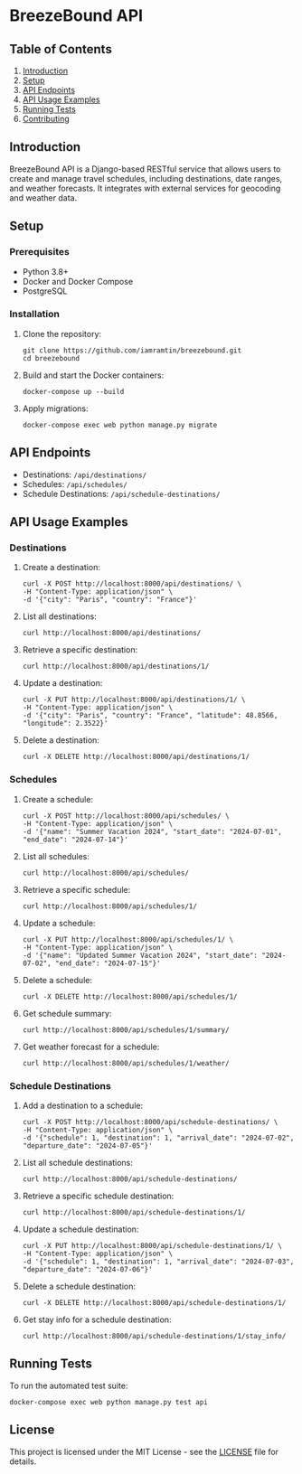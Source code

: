 # BreezeBound API

## Table of Contents
1. [Introduction](#introduction)
2. [Setup](#setup)
3. [API Endpoints](#api-endpoints)
4. [API Usage Examples](#api-usage-examples)
5. [Running Tests](#running-tests)
6. [Contributing](#contributing)

## Introduction

BreezeBound API is a Django-based RESTful service that allows users to create and manage travel schedules, including destinations, date ranges, and weather forecasts. It integrates with external services for geocoding and weather data.

## Setup

### Prerequisites
- Python 3.8+
- Docker and Docker Compose
- PostgreSQL

### Installation

1. Clone the repository:
   ```
   git clone https://github.com/iamramtin/breezebound.git
   cd breezebound
   ```

2. Build and start the Docker containers:
   ```
   docker-compose up --build
   ```

3. Apply migrations:
   ```
   docker-compose exec web python manage.py migrate
   ```

## API Endpoints

- Destinations: `/api/destinations/`
- Schedules: `/api/schedules/`
- Schedule Destinations: `/api/schedule-destinations/`

## API Usage Examples

### Destinations

1. Create a destination:
   ```
   curl -X POST http://localhost:8000/api/destinations/ \
   -H "Content-Type: application/json" \
   -d '{"city": "Paris", "country": "France"}'
   ```

2. List all destinations:
   ```
   curl http://localhost:8000/api/destinations/
   ```

3. Retrieve a specific destination:
   ```
   curl http://localhost:8000/api/destinations/1/
   ```

4. Update a destination:
   ```
   curl -X PUT http://localhost:8000/api/destinations/1/ \
   -H "Content-Type: application/json" \
   -d '{"city": "Paris", "country": "France", "latitude": 48.8566, "longitude": 2.3522}'
   ```

5. Delete a destination:
   ```
   curl -X DELETE http://localhost:8000/api/destinations/1/
   ```

### Schedules

1. Create a schedule:
   ```
   curl -X POST http://localhost:8000/api/schedules/ \
   -H "Content-Type: application/json" \
   -d '{"name": "Summer Vacation 2024", "start_date": "2024-07-01", "end_date": "2024-07-14"}'
   ```

2. List all schedules:
   ```
   curl http://localhost:8000/api/schedules/
   ```

3. Retrieve a specific schedule:
   ```
   curl http://localhost:8000/api/schedules/1/
   ```

4. Update a schedule:
   ```
   curl -X PUT http://localhost:8000/api/schedules/1/ \
   -H "Content-Type: application/json" \
   -d '{"name": "Updated Summer Vacation 2024", "start_date": "2024-07-02", "end_date": "2024-07-15"}'
   ```

5. Delete a schedule:
   ```
   curl -X DELETE http://localhost:8000/api/schedules/1/
   ```

6. Get schedule summary:
   ```
   curl http://localhost:8000/api/schedules/1/summary/
   ```

7. Get weather forecast for a schedule:
   ```
   curl http://localhost:8000/api/schedules/1/weather/
   ```

### Schedule Destinations

1. Add a destination to a schedule:
   ```
   curl -X POST http://localhost:8000/api/schedule-destinations/ \
   -H "Content-Type: application/json" \
   -d '{"schedule": 1, "destination": 1, "arrival_date": "2024-07-02", "departure_date": "2024-07-05"}'
   ```

2. List all schedule destinations:
   ```
   curl http://localhost:8000/api/schedule-destinations/
   ```

3. Retrieve a specific schedule destination:
   ```
   curl http://localhost:8000/api/schedule-destinations/1/
   ```

4. Update a schedule destination:
   ```
   curl -X PUT http://localhost:8000/api/schedule-destinations/1/ \
   -H "Content-Type: application/json" \
   -d '{"schedule": 1, "destination": 1, "arrival_date": "2024-07-03", "departure_date": "2024-07-06"}'
   ```

5. Delete a schedule destination:
   ```
   curl -X DELETE http://localhost:8000/api/schedule-destinations/1/
   ```

6. Get stay info for a schedule destination:
   ```
   curl http://localhost:8000/api/schedule-destinations/1/stay_info/
   ```

## Running Tests

To run the automated test suite:

```
docker-compose exec web python manage.py test api
```

## License

This project is licensed under the MIT License - see the [LICENSE](LICENSE.txt) file for details.